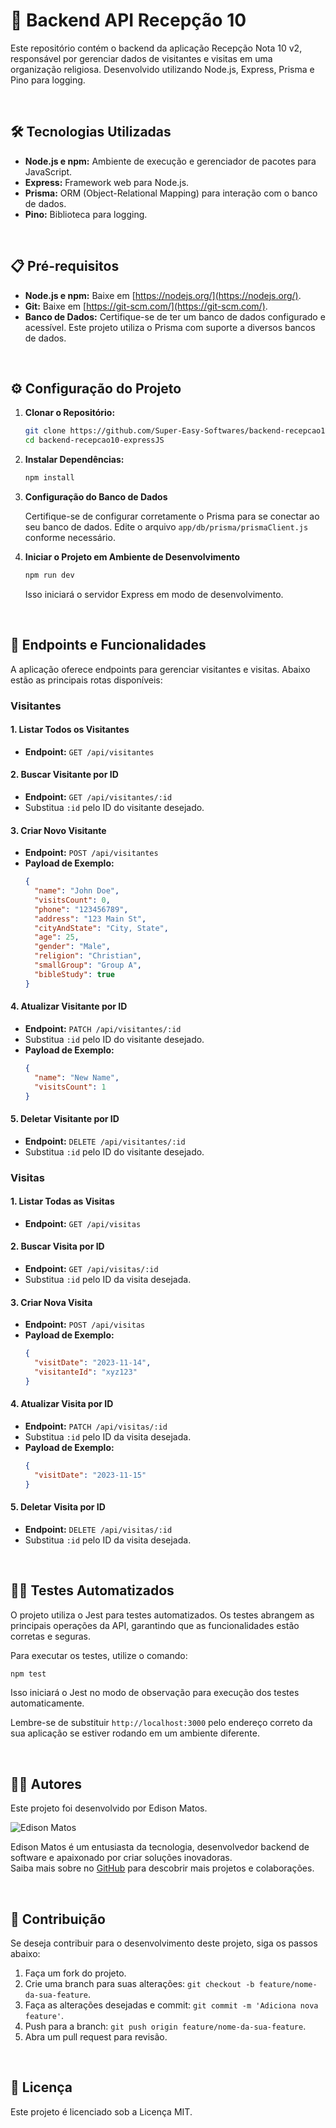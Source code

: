 # 🚀 Backend API Recepção 10

Este repositório contém o backend da aplicação Recepção Nota 10 v2, responsável por gerenciar dados de visitantes e visitas em uma organização religiosa. Desenvolvido utilizando Node.js, Express, Prisma e Pino para logging.

<br>

## 🛠️ Tecnologias Utilizadas

- **Node.js e npm:** Ambiente de execução e gerenciador de pacotes para JavaScript.
- **Express:** Framework web para Node.js.
- **Prisma:** ORM (Object-Relational Mapping) para interação com o banco de dados.
- **Pino:** Biblioteca para logging.

<br>

## 📋 Pré-requisitos  

- **Node.js e npm:** Baixe em [https://nodejs.org/](https://nodejs.org/).
- **Git:** Baixe em [https://git-scm.com/](https://git-scm.com/).
- **Banco de Dados:** Certifique-se de ter um banco de dados configurado e acessível. Este projeto utiliza o Prisma com suporte a diversos bancos de dados.

<br>

## ⚙️ Configuração do Projeto

1. **Clonar o Repositório:**

    ```bash
    git clone https://github.com/Super-Easy-Softwares/backend-recepcao10-expressJS.git
    cd backend-recepcao10-expressJS
    ```

2. **Instalar Dependências:**

    ```bash
    npm install
    ```

3. **Configuração do Banco de Dados**

   Certifique-se de configurar corretamente o Prisma para se conectar ao seu banco de dados. Edite o arquivo `app/db/prisma/prismaClient.js` conforme necessário.

4. **Iniciar o Projeto em Ambiente de Desenvolvimento**

    ```bash
    npm run dev
    ```

    Isso iniciará o servidor Express em modo de desenvolvimento.

<br>

## 📄 Endpoints e Funcionalidades

A aplicação oferece endpoints para gerenciar visitantes e visitas. Abaixo estão as principais rotas disponíveis:

### Visitantes

#### 1. **Listar Todos os Visitantes**

- **Endpoint:** `GET /api/visitantes`

#### 2. **Buscar Visitante por ID**

- **Endpoint:** `GET /api/visitantes/:id`
- Substitua `:id` pelo ID do visitante desejado.

#### 3. **Criar Novo Visitante**

- **Endpoint:** `POST /api/visitantes`
- **Payload de Exemplo:**
  ```json
  {
    "name": "John Doe",
    "visitsCount": 0,
    "phone": "123456789",
    "address": "123 Main St",
    "cityAndState": "City, State",
    "age": 25,
    "gender": "Male",
    "religion": "Christian",
    "smallGroup": "Group A",
    "bibleStudy": true
  }
  ```

#### 4. **Atualizar Visitante por ID**

- **Endpoint:** `PATCH /api/visitantes/:id`
- Substitua `:id` pelo ID do visitante desejado.
- **Payload de Exemplo:**
  ```json
  {
    "name": "New Name",
    "visitsCount": 1
  }
  ```

#### 5. **Deletar Visitante por ID**

- **Endpoint:** `DELETE /api/visitantes/:id`
- Substitua `:id` pelo ID do visitante desejado.

### Visitas

#### 1. **Listar Todas as Visitas**

- **Endpoint:** `GET /api/visitas`

#### 2. **Buscar Visita por ID**

- **Endpoint:** `GET /api/visitas/:id`
- Substitua `:id` pelo ID da visita desejada.

#### 3. **Criar Nova Visita**

- **Endpoint:** `POST /api/visitas`
- **Payload de Exemplo:**
  ```json
  {
    "visitDate": "2023-11-14",
    "visitanteId": "xyz123"
  }
  ```

#### 4. **Atualizar Visita por ID**

- **Endpoint:** `PATCH /api/visitas/:id`
- Substitua `:id` pelo ID da visita desejada.
- **Payload de Exemplo:**
  ```json
  {
    "visitDate": "2023-11-15"
  }
  ```

#### 5. **Deletar Visita por ID**

- **Endpoint:** `DELETE /api/visitas/:id`
- Substitua `:id` pelo ID da visita desejada.

<br>

## 🧑‍💻 Testes Automatizados

O projeto utiliza o Jest para testes automatizados. Os testes abrangem as principais operações da API, garantindo que as funcionalidades estão corretas e seguras.

Para executar os testes, utilize o comando:

```bash
npm test
```

Isso iniciará o Jest no modo de observação para execução dos testes automaticamente.

Lembre-se de substituir `http://localhost:3000` pelo endereço correto da sua aplicação se estiver rodando em um ambiente diferente.

<br>

## 🧑‍💻 Autores

Este projeto foi desenvolvido por Edison Matos.

![Edison Matos](https://avatars.githubusercontent.com/u/17342047?s=200)

Edison Matos é um entusiasta da tecnologia, desenvolvedor backend de software e apaixonado por criar soluções inovadoras.<br>
Saiba mais sobre no [GitHub](https://github.com/EdisonMatos) para descobrir mais projetos e colaborações.

<br>

## 🤝 Contribuição

Se deseja contribuir para o desenvolvimento deste projeto, siga os passos abaixo:

1. Faça um fork do projeto.
2. Crie uma branch para suas alterações: `git checkout -b feature/nome-da-sua-feature`.
3. Faça as alterações desejadas e commit: `git commit -m 'Adiciona nova feature'`.
4. Push para a branch: `git push origin feature/nome-da-sua-feature`.
5. Abra um pull request para revisão.

<br>

## 📄 Licença

Este projeto é licenciado sob a Licença MIT.

